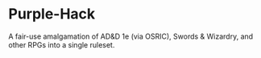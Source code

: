 # Purple-Hack
A fair-use amalgamation of AD&amp;D 1e (via OSRIC), Swords &amp; Wizardry, and other RPGs into a single ruleset.
